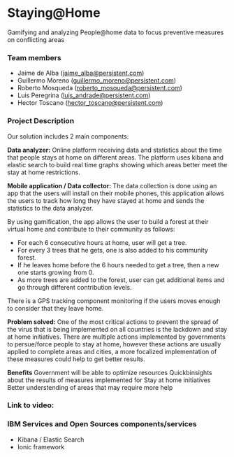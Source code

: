 # Staying@Home

  Gamifying and analyzing People@home data to focus preventive measures on conflicting areas

   ### Team members
   * Jaime de Alba (jaime_alba@persistent.com)
   * Guillermo Moreno (guillermo_moreno@persistent.com)
   * Roberto Mosqueda (roberto_mosqueda@persistent.com)
   * Luis Peregrina (luis_andrade@persistent.com)
   * Hector Toscano (hector_toscano@persistent.com)
   
  ### Project Description
  Our solution includes 2 main components:

**Data analyzer:**
Online platform receiving data and statistics about the time that people stays at home on different areas. 
The platform uses kibana and elastic search to build real time graphs showing which areas better meet the stay at home restrictions.

**Mobile application / Data collector:**
The data collection is done using an app that the users will install on their mobile phones, this application allows the users to track how long they have stayed at home and sends the statistics to the data analyzer.

By using gamification, the app allows the user to build a forest at their virtual home and contribute to their community as follows:

-	For each 6 consecutive hours at home, user will get a tree.
-	For every 3 trees that he gets, one is also added to his community forest.
-	If he leaves home before the 6 hours needed to get a tree, then a new one starts growing from 0.
-	As more trees are added to the forest, user can get additional items and go through different contribution levels.

There is a GPS tracking component monitoring if the users moves enough to consider that they leave home.

**Problem solved:**
One of the most critical actions to prevent the spread of the virus that is being implemented on all countries is the lackdown and stay at home initiatives. 
There are multiple actions implemented by governments to persue/force people to stay at home, however these actions are usually applied to complete areas and cities, a more focalized implementation of these measures could help to get better results.

**Benefits**
Government will be able to optimize resources
Quickbinsights about the results of measures implemented for Stay at home initiatives
Better understending of areas that may require more help

### Link to video:

### IBM Services and Open Sources components/services
- Kibana / Elastic Search
- Ionic framework
